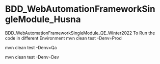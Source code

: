 # BDD_WebAutomationFrameworkSingleModule_Husna
BDD_WebAutomationFrameworkSingleModule_QE_Winter2022
To Run the code in different Environment
mvn clean test -Denv=Prod

mvn clean test -Denv=Qa

mvn clean test -Denv=Dev